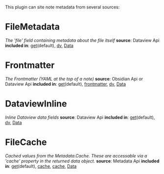 This plugin can site note metadata from several sources:

# FileMetadata
*The 'file' field containing metadata about the file itself*
**source**: Dataview Api
**included in**: [get](Api/Functions/MetaScryApi/Metadata%20Fetchers/get.md)(default), [dv](Api/Functions/MetaScryApi/Metadata%20Fetchers/dv.md), [Data](Api/Properties/Metadata/Data.md)

# Frontmatter
*The Frontmatter (YAML at the top of a note)*
**source**: Obsidian Api or Dataview Api
**included in**: [get](Api/Functions/MetaScryApi/Metadata%20Fetchers/get.md)(default), [frontmatter](Api/Functions/MetaScryApi/Metadata%20Fetchers/frontmatter.md), [dv](Api/Functions/MetaScryApi/Metadata%20Fetchers/dv.md), [Data](Api/Properties/Metadata/Data.md)

# DataviewInline
*Inline Dataview data fields*
**source**: Dataview Api
**included in**: [get](Api/Functions/MetaScryApi/Metadata%20Fetchers/get.md)(default), [dv](Api/Functions/MetaScryApi/Metadata%20Fetchers/dv.md), [Data](Api/Properties/Metadata/Data.md)

# FileCache
*Cached values from the Metadata.Cache. These are accessable via a 'cache' property in the returned data object.*
**source**: Metadata Api
**included in**: [get](Api/Functions/MetaScryApi/Metadata%20Fetchers/get.md)(default), [cache](Api/Globals/cache.md), [cache](Api/Functions/MetaScryApi/Metadata%20Fetchers/cache.md), [Data](Api/Properties/Metadata/Data.md)